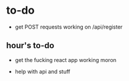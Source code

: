 # to-do

- get POST requests working on /api/register



## hour's to-do

- get the fucking react app working moron

- help with api and stuff

